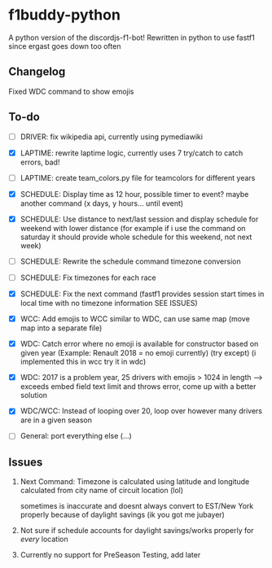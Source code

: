 # f1buddy-python

A python version of the discordjs-f1-bot! 
Rewritten in python to use fastf1 since ergast goes down too often

## Changelog

Fixed WDC command to show emojis


## To-do
- [ ] DRIVER: fix wikipedia api, currently using pymediawiki
- [x] LAPTIME: rewrite laptime logic, currently uses 7 try/catch to catch errors, bad!
- [ ] LAPTIME: create team_colors.py file for teamcolors for different years
- [x] SCHEDULE: Display time as 12 hour, possible timer to event? maybe another command (x days, y hours... until event)
- [x] SCHEDULE: Use distance to next/last session and display schedule for weekend with lower distance
    (for example if i use the command on saturday it should provide whole schedule for this weekend, not next week)
- [ ] SCHEDULE: Rewrite the schedule command timezone conversion
- [ ] SCHEDULE: Fix timezones for each race
- [x] SCHEDULE: Fix the next command (fastf1 provides session start times in local time with no timezone information SEE ISSUES)
- [x] WCC: Add emojis to WCC similar to WDC, can use same map (move map into a separate file)
- [x] WDC: Catch error where no emoji is available for constructor based on given year (Example: Renault 2018 = no emoji currently) (try except) (i implemented this in wcc try it in wdc)
- [x] WDC: 2017 is a problem year, 25 drivers with emojis > 1024 in length --> exceeds embed field text limit and throws error, come up with a better solution
- [x] WDC/WCC: Instead of looping over 20, loop over however many drivers are in a given season


- [ ] General: port everything else (...)
## Issues

1.  Next Command: Timezone is calculated using latitude and longitude calculated from city name of circuit location (lol)

    sometimes is inaccurate and doesnt always convert to EST/New York properly because of daylight savings (ik you got me jubayer)

2. Not sure if schedule accounts for daylight savings/works properly for *every* location

3. Currently no support for PreSeason Testing, add later

